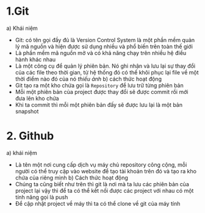 # 1.Git 
a) Khái niệm 
- Git: có tên gọi đầy đủ là Version Control System là một phần mềm quản lý mã nguồn và hiện được sử dụng nhiều và phổ biến trên toàn thế giới
- Là phần mềm mã nguồn mở và có khả năng chạy trên nhiều hệ điều hành khác nhau 
- Là một công cụ để quản lý phiên bản. Nó ghi nhận và lưu lại sự thay đổi của các file theo thời gian, từ hệ thống đó có thể khôi phục lại file về một thời điểm nào đó của nó 
 *thiếu ảnh*
b) cách thức hoạt động 
- Git tạo ra một kho chứa gọi là `Repository` để lưu trữ từng phiên bản 
- Mỗi một phiên bản của project được thay đổi sẽ được commit rồi mới đưa lên kho chứa 
- Khi ta commit thì mỗi một phiên bản đấy sẽ được lưu lại là một bản snapshot 
# 2. Github
a) khái niệm 
- Là tên một nơi cung cấp dịch vụ máy chủ repository công cộng, mỗi người có thể truy cập vào website để tạo tài khoản trên đó và tạo ra kho chứa của riêng mình 
b) Cách thức hoạt động 
- Chúng ta cũng biết như trên thì git là nơi mà ta lưu các phiên bản của project lại vậy thì để ta có thể kết nối được các project với nhau có một tính năng gọi là push 
- Để cập nhật project về máy thì ta có thể clone về git của máy tính 
